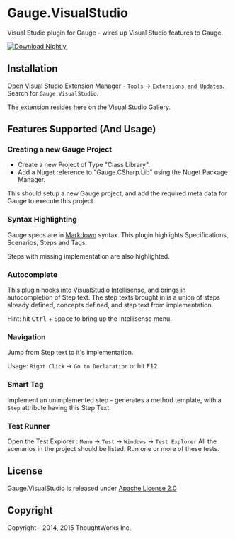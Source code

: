 # Gauge.VisualStudio
Visual Studio plugin for Gauge - wires up Visual Studio features to Gauge.

 [ ![Download Nightly](https://api.bintray.com/packages/gauge/Gauge.VisualStudio/Nightly/images/download.svg) ](https://bintray.com/gauge/Gauge.VisualStudio/Nightly/_latestVersion)

## Installation

Open Visual Studio Extension Manager - `Tools` -> `Extensions and Updates`. Search for `Gauge.VisualStudio`.

The extension resides [here](https://visualstudiogallery.msdn.microsoft.com/dd8ea767-aa75-4771-98f4-6c8a9055ca92) on the Visual Studio Gallery.

## Features Supported (And Usage)

### Creating a new Gauge Project

- Create a new Project of Type "Class Library".
- Add a Nuget reference to "Gauge.CSharp.Lib" using the Nuget Package Manager.

This should setup a new Gauge project, and add the required meta data for Gauge to execute this project.


### Syntax Highlighting

Gauge specs are in [Markdown](http://daringfireball.net/projects/markdown/syntax) syntax. This plugin highlights Specifications, Scenarios, Steps and Tags.

Steps with missing implementation are also highlighted.

### Autocomplete

This plugin hooks into VisualStudio Intellisense, and brings in autocompletion of Step text. The step texts brought in is a union of steps already defined, concepts defined, and step text from implementation.

Hint: hit <kbd>Ctrl</kbd> + <kbd>Space</kbd> to bring up the Intellisense menu.

### Navigation

Jump from Step text to it's implementation. 

Usage: `Right Click` -> `Go to Declaration` or hit <kbd>F12</kbd>

### Smart Tag

Implement an unimplemented step - generates a method template, with a `Step` attribute having this Step Text. 

### Test Runner

Open the Test Explorer : `Menu` -> `Test` -> `Windows` -> `Test Explorer`
All the scenarios in the project should be listed. Run one or more of these tests.

## License

Gauge.VisualStudio is released under [Apache License 2.0](https://www.apache.org/licenses/LICENSE-2.0)

## Copyright

Copyright - 2014, 2015 ThoughtWorks Inc.
